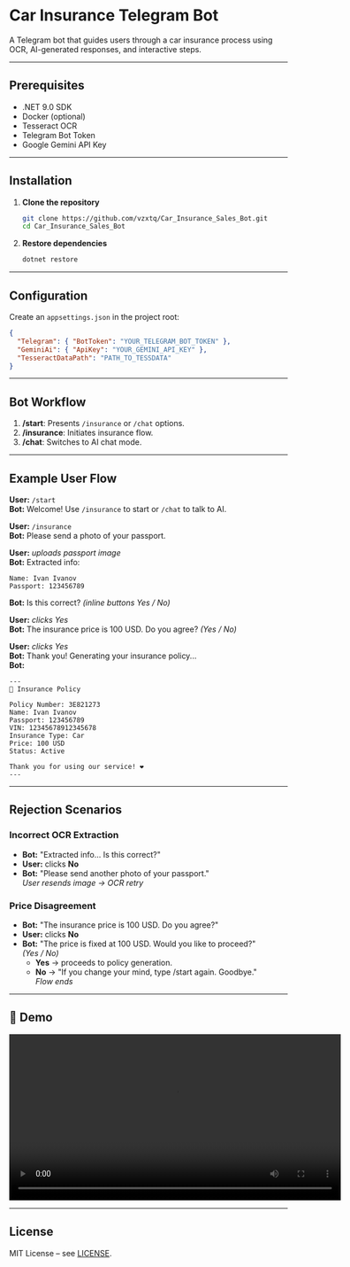 # Car Insurance Telegram Bot

A Telegram bot that guides users through a car insurance process using OCR, AI-generated responses, and interactive steps.

---

## Prerequisites

- .NET 9.0 SDK
- Docker (optional)
- Tesseract OCR
- Telegram Bot Token
- Google Gemini API Key

---

## Installation

1. **Clone the repository**
   ```bash
   git clone https://github.com/vzxtq/Car_Insurance_Sales_Bot.git
   cd Car_Insurance_Sales_Bot
   ```
2. **Restore dependencies**
   ```bash
   dotnet restore
   ```

---

## Configuration

Create an `appsettings.json` in the project root:

```json
{
  "Telegram": { "BotToken": "YOUR_TELEGRAM_BOT_TOKEN" },
  "GeminiAi": { "ApiKey": "YOUR_GEMINI_API_KEY" },
  "TesseractDataPath": "PATH_TO_TESSDATA"
}
```

---

## Bot Workflow

1. **/start**: Presents `/insurance` or `/chat` options.
2. **/insurance**: Initiates insurance flow.
3. **/chat**: Switches to AI chat mode.

---

## Example User Flow

**User:** `/start`  
**Bot:** Welcome! Use `/insurance` to start or `/chat` to talk to AI.

**User:** `/insurance`  
**Bot:** Please send a photo of your passport.

**User:** *uploads passport image*  
**Bot:** Extracted info:
```
Name: Ivan Ivanov
Passport: 123456789
```
**Bot:** Is this correct? *(inline buttons Yes / No)*

**User:** *clicks Yes*  
**Bot:** The insurance price is 100 USD. Do you agree? *(Yes / No)*

**User:** *clicks Yes*  
**Bot:** Thank you! Generating your insurance policy...  
**Bot:**
```
---
📄 Insurance Policy

Policy Number: 3E821273
Name: Ivan Ivanov
Passport: 123456789
VIN: 12345678912345678
Insurance Type: Car
Price: 100 USD
Status: Active

Thank you for using our service! ❤️
---
```

---

## Rejection Scenarios

### Incorrect OCR Extraction
- **Bot:** "Extracted info... Is this correct?"
- **User:** clicks **No**
- **Bot:** "Please send another photo of your passport."  
  *User resends image → OCR retry*

### Price Disagreement
- **Bot:** "The insurance price is 100 USD. Do you agree?"
- **User:** clicks **No**
- **Bot:** "The price is fixed at 100 USD. Would you like to proceed?"  
  *(Yes / No)*
  - **Yes** → proceeds to policy generation.
  - **No** → "If you change your mind, type /start again. Goodbye."  
    *Flow ends*

---

## 🎥 Demo

<video src="assets/demo.mp4" controls width="600"></video>

---

## License

MIT License – see [LICENSE](LICENSE).
